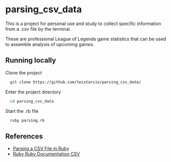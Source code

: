 # parsing_csv_data
This is a project for personal use and study to collect specific information from a .csv file by the terminal.

These are professional League of Legends game statistics that can be used to assemble analysis of upcoming games.

## Running locally

Clone the project

```bash
  git clone https://github.com/teixtarcio/parsing_csv_data/
```

Enter the project directory

```bash
  cd parsing_csv_data
```

Start the .rb file

```bash
  ruby parsing.rb
```


## References
 - [Parsing a CSV File in Ruby](https://medium.com/swlh/parsing-a-csv-file-in-ruby-6de8afd382c8)
 - [Ruby Ruby Documentation CSV](https://ruby-doc.org/stdlib-3.0.0/libdoc/csv/rdoc/CSV.html)
